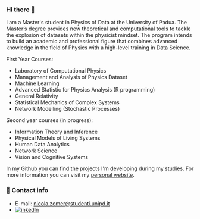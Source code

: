 ### Hi there 👋

I am a Master's student in Physics of Data at the University of Padua. The Master’s degree provides new theoretical and computational tools to tackle the explosion of datasets within the physicist mindset. The program intends to build an academic and professional figure that combines advanced knowledge in the field of Physics with a high-level training in Data Science.

First Year Courses:
- Laboratory of Computational Physics
- Management and Analysis of Physics Dataset
- Machine Learning
- Advanced Statistic for Physics Analysis (R programming)
- General Relativity
- Statistical Mechanics of Complex Systems
- Network Modelling (Stochastic Processes)

Second year courses (in progress):
- Information Theory and Inference
- Physical Models of Living Systems
- Human Data Analytics
- Network Science
- Vision and Cognitive Systems

In my Github you can find the projects I'm developing during my studies. For more information you can visit my [personal website](https://nicolazomer.github.io/).

### :email: Contact info
* E-mail: nicola.zomer@studenti.unipd.it
* [![inkedIn](https://img.shields.io/badge/LinkedIn-0077B5?style=for-the-badge&logo=linkedin&logoColor=white)](https://www.linkedin.com/in/nicolazomer/)
